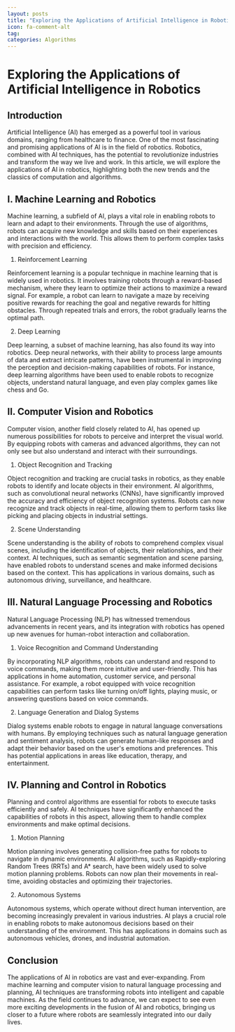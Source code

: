 ```yaml
---
layout: posts
title: "Exploring the Applications of Artificial Intelligence in Robotics"
icon: fa-comment-alt
tag:      
categories: Algorithms
---
```



# Exploring the Applications of Artificial Intelligence in Robotics

## Introduction

Artificial Intelligence (AI) has emerged as a powerful tool in various domains, ranging from healthcare to finance. One of the most fascinating and promising applications of AI is in the field of robotics. Robotics, combined with AI techniques, has the potential to revolutionize industries and transform the way we live and work. In this article, we will explore the applications of AI in robotics, highlighting both the new trends and the classics of computation and algorithms.

## I. Machine Learning and Robotics

Machine learning, a subfield of AI, plays a vital role in enabling robots to learn and adapt to their environments. Through the use of algorithms, robots can acquire new knowledge and skills based on their experiences and interactions with the world. This allows them to perform complex tasks with precision and efficiency.

1. Reinforcement Learning

Reinforcement learning is a popular technique in machine learning that is widely used in robotics. It involves training robots through a reward-based mechanism, where they learn to optimize their actions to maximize a reward signal. For example, a robot can learn to navigate a maze by receiving positive rewards for reaching the goal and negative rewards for hitting obstacles. Through repeated trials and errors, the robot gradually learns the optimal path.

2. Deep Learning

Deep learning, a subset of machine learning, has also found its way into robotics. Deep neural networks, with their ability to process large amounts of data and extract intricate patterns, have been instrumental in improving the perception and decision-making capabilities of robots. For instance, deep learning algorithms have been used to enable robots to recognize objects, understand natural language, and even play complex games like chess and Go.

## II. Computer Vision and Robotics

Computer vision, another field closely related to AI, has opened up numerous possibilities for robots to perceive and interpret the visual world. By equipping robots with cameras and advanced algorithms, they can not only see but also understand and interact with their surroundings.

1. Object Recognition and Tracking

Object recognition and tracking are crucial tasks in robotics, as they enable robots to identify and locate objects in their environment. AI algorithms, such as convolutional neural networks (CNNs), have significantly improved the accuracy and efficiency of object recognition systems. Robots can now recognize and track objects in real-time, allowing them to perform tasks like picking and placing objects in industrial settings.

2. Scene Understanding

Scene understanding is the ability of robots to comprehend complex visual scenes, including the identification of objects, their relationships, and their context. AI techniques, such as semantic segmentation and scene parsing, have enabled robots to understand scenes and make informed decisions based on the context. This has applications in various domains, such as autonomous driving, surveillance, and healthcare.

## III. Natural Language Processing and Robotics

Natural Language Processing (NLP) has witnessed tremendous advancements in recent years, and its integration with robotics has opened up new avenues for human-robot interaction and collaboration.

1. Voice Recognition and Command Understanding

By incorporating NLP algorithms, robots can understand and respond to voice commands, making them more intuitive and user-friendly. This has applications in home automation, customer service, and personal assistance. For example, a robot equipped with voice recognition capabilities can perform tasks like turning on/off lights, playing music, or answering questions based on voice commands.

2. Language Generation and Dialog Systems

Dialog systems enable robots to engage in natural language conversations with humans. By employing techniques such as natural language generation and sentiment analysis, robots can generate human-like responses and adapt their behavior based on the user's emotions and preferences. This has potential applications in areas like education, therapy, and entertainment.

## IV. Planning and Control in Robotics

Planning and control algorithms are essential for robots to execute tasks efficiently and safely. AI techniques have significantly enhanced the capabilities of robots in this aspect, allowing them to handle complex environments and make optimal decisions.

1. Motion Planning

Motion planning involves generating collision-free paths for robots to navigate in dynamic environments. AI algorithms, such as Rapidly-exploring Random Trees (RRTs) and A* search, have been widely used to solve motion planning problems. Robots can now plan their movements in real-time, avoiding obstacles and optimizing their trajectories.

2. Autonomous Systems

Autonomous systems, which operate without direct human intervention, are becoming increasingly prevalent in various industries. AI plays a crucial role in enabling robots to make autonomous decisions based on their understanding of the environment. This has applications in domains such as autonomous vehicles, drones, and industrial automation.

## Conclusion

The applications of AI in robotics are vast and ever-expanding. From machine learning and computer vision to natural language processing and planning, AI techniques are transforming robots into intelligent and capable machines. As the field continues to advance, we can expect to see even more exciting developments in the fusion of AI and robotics, bringing us closer to a future where robots are seamlessly integrated into our daily lives.